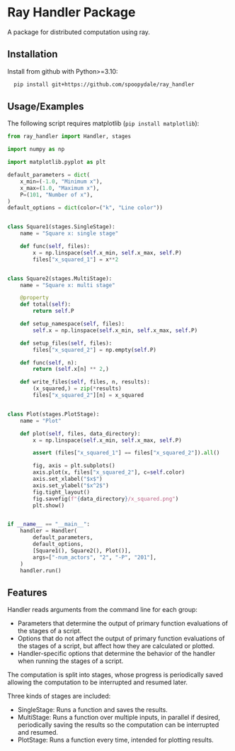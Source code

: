 # Ray Handler Package

A package for distributed computation using ray.

## Installation

Install from github with Python>=3.10:

```bash
  pip install git+https://github.com/spoopydale/ray_handler
```

## Usage/Examples

The following script requires matplotlib (``pip install matplotlib``):

```python
from ray_handler import Handler, stages

import numpy as np

import matplotlib.pyplot as plt

default_parameters = dict(
    x_min=(-1.0, "Minimum x"),
    x_max=(1.0, "Maximum x"),
    P=(101, "Number of x"),
)
default_options = dict(color=("k", "Line color"))


class Square1(stages.SingleStage):
    name = "Square x: single stage"

    def func(self, files):
        x = np.linspace(self.x_min, self.x_max, self.P)
        files["x_squared_1"] = x**2


class Square2(stages.MultiStage):
    name = "Square x: multi stage"

    @property
    def total(self):
        return self.P

    def setup_namespace(self, files):
        self.x = np.linspace(self.x_min, self.x_max, self.P)

    def setup_files(self, files):
        files["x_squared_2"] = np.empty(self.P)

    def func(self, n):
        return (self.x[n] ** 2,)

    def write_files(self, files, n, results):
        (x_squared,) = zip(*results)
        files["x_squared_2"][n] = x_squared


class Plot(stages.PlotStage):
    name = "Plot"

    def plot(self, files, data_directory):
        x = np.linspace(self.x_min, self.x_max, self.P)

        assert (files["x_squared_1"] == files["x_squared_2"]).all()

        fig, axis = plt.subplots()
        axis.plot(x, files["x_squared_2"], c=self.color)
        axis.set_xlabel("$x$")
        axis.set_ylabel("$x^2$")
        fig.tight_layout()
        fig.savefig(f"{data_directory}/x_squared.png")
        plt.show()


if __name__ == "__main__":
    handler = Handler(
        default_parameters,
        default_options,
        [Square1(), Square2(), Plot()],
        args=["-num_actors", "2", "-P", "201"],
    )
    handler.run()
```

## Features

Handler reads arguments from the command line for each group:
 - Parameters that determine the output of primary function evaluations of the stages of a script.
 - Options that do not affect the output of primary function evaluations of the stages of a script, but affect how they are calculated or plotted.
 - Handler-specific options that determine the behavior of the handler when running the stages of a script.

The computation is split into stages, whose progress is periodically saved allowing the computation to be interrupted and resumed later.

Three kinds of stages are included:
 - SingleStage: Runs a function and saves the results.
 - MultiStage: Runs a function over multiple inputs, in parallel if desired, periodically saving the results so the computation can be interrupted and resumed.
 - PlotStage: Runs a function every time, intended for plotting results.